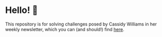 # Hello! 👋

This repository is for solving challenges posed by Cassidy Williams in her weekly newsletter, which you can (and should!) find [here](https://cassidoo.co/newsletter/).